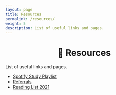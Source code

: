 ```yaml
---
layout: page
title: Resources
permalink: /resources/
weight: 5
description: List of useful links and pages.
---
```

<h1 style="text-align:center;" >🍉 Resources</h1>
<p class="text-center" >List of useful links and pages.</p>


* [Spotify Study Playlist](https://open.spotify.com/playlist/6mtQxnGRYzAzILoJBPPcey?si=9Q8hWMgVSVWNEnyordHkyQ)
* [Referrals](/referrals)
* [Reading List 2021](/reading-list-2021)
